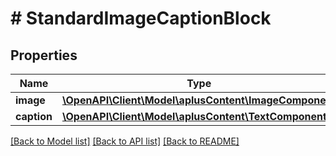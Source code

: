 # # StandardImageCaptionBlock

## Properties

Name | Type | Description | Notes
------------ | ------------- | ------------- | -------------
**image** | [**\OpenAPI\Client\Model\aplusContent\ImageComponent**](ImageComponent.md) |  | [optional]
**caption** | [**\OpenAPI\Client\Model\aplusContent\TextComponent**](TextComponent.md) |  | [optional]

[[Back to Model list]](../../README.md#models) [[Back to API list]](../../README.md#endpoints) [[Back to README]](../../README.md)
